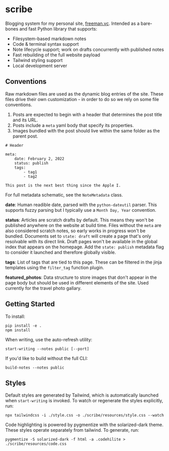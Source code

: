 # scribe

Blogging system for my personal site, [freeman.vc](https://freeman.vc). Intended as a bare-bones and fast Python library that supports:

- Filesystem-based markdown notes
- Code & terminal syntax support
- Note lifecycle support; work on drafts concurrently with published notes
- Fast rebuilding of the full website payload
- Tailwind styling support
- Local development server

## Conventions

Raw markdown files are used as the dynamic blog entries of the site. These files drive their own customization - in order to do so we rely on some file conventions.

1. Posts are expected to begin with a header that determines the post title and its URL.
2. Posts include a `meta` yaml body that specify its properties.
3. Images bundled with the post should live within the same folder as the parent post.

```
# Header

meta:
    date: February 2, 2022
    status: publish
    tags:
        - tag1
        - tag2

This post is the next best thing since the Apple I.
```

For full metadata schematic, see the `NoteMetadata` class.

**date**: Human readible date, parsed with the `python-dateutil` parser. This supports fuzzy parsing but I typically use a `Month Day, Year` convention.

**status**:  Articles are scratch drafts by default. This means they won't be published anywhere on the website at build time. Files without the `meta` are also considered scratch notes, so early works in progress won't be bundled. Documents set to `state: draft` will create a page that's only resolvable with its direct link. Draft pages won't be available in the global index that appears on the homepage. Add the `state: publish` metadata flag to consider it launched and therefore globally visible.

**tags**: List of tags that are tied to this page. These can be filtered in the jinja templates using the `filter_tag` function plugin.

**featured_photos**: Data structure to store images that don't appear in the page body but should be used in different elements of the site. Used currently for the travel photo gallary.

## Getting Started

To install:

```
pip install -e .
npm install
```

When writing, use the auto-refresh utility:

```
start-writing --notes public [--port]
```

If you'd like to build without the full CLI:

```
build-notes --notes public
```

## Styles

Default styles are generated by Tailwind, which is automatically launched when `start-writing` is invoked. To watch or regenerate the styles explicitly, run:

```
npx tailwindcss -i ./style.css -o ./scribe/resources/style.css --watch
```

Code highlighting is powered by pygmentize with the solarized-dark theme. These styles operate separately from tailwind. To generate, run:

```
pygmentize -S solarized-dark -f html -a .codehilite > ./scribe/resources/code.css
```
